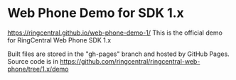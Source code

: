 # Web Phone Demo for SDK 1.x

https://ringcentral.github.io/web-phone-demo-1/
This is the official demo for RingCentral Web Phone SDK 1.x

Built files are stored in the "gh-pages" branch and hosted by GitHub Pages. 
Source code is in https://github.com/ringcentral/ringcentral-web-phone/tree/1.x/demo
